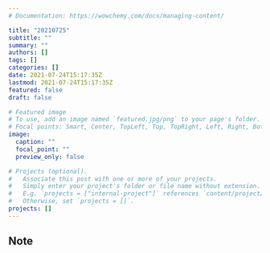 ```yaml
---
# Documentation: https://wowchemy.com/docs/managing-content/

title: "20210725"
subtitle: ""
summary: ""
authors: []
tags: []
categories: []
date: 2021-07-24T15:17:35Z
lastmod: 2021-07-24T15:17:35Z
featured: false
draft: false

# Featured image
# To use, add an image named `featured.jpg/png` to your page's folder.
# Focal points: Smart, Center, TopLeft, Top, TopRight, Left, Right, BottomLeft, Bottom, BottomRight.
image:
  caption: ""
  focal_point: ""
  preview_only: false

# Projects (optional).
#   Associate this post with one or more of your projects.
#   Simply enter your project's folder or file name without extension.
#   E.g. `projects = ["internal-project"]` references `content/project/deep-learning/index.md`.
#   Otherwise, set `projects = []`.
projects: []
---
```


## Note


